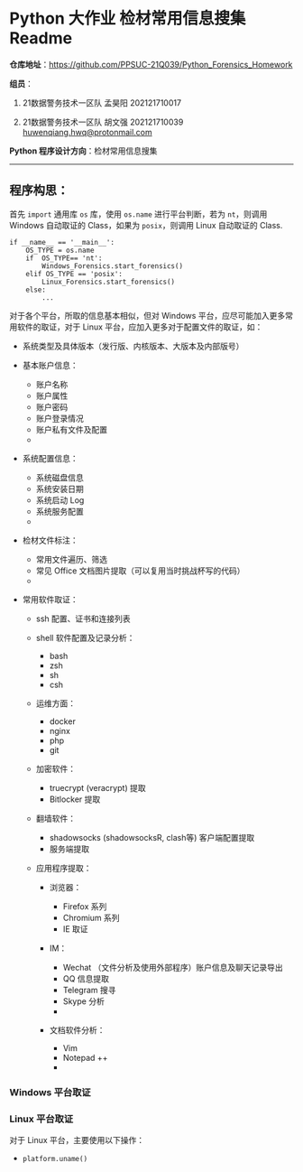 # Python 大作业 检材常用信息搜集 Readme



**仓库地址**：https://github.com/PPSUC-21Q039/Python_Forensics_Homework

**组员**：

1. 21数据警务技术一区队 孟昊阳 202121710017 

2. 21数据警务技术一区队 胡文强 202121710039 huwenqiang.hwq@protonmail.com

**Python 程序设计方向**：检材常用信息搜集

---

## 程序构思：

首先 `import` 通用库 `os` 库，使用 `os.name` 进行平台判断，若为 `nt`，则调用 Windows 自动取证的 Class，如果为 `posix`，则调用 Linux 自动取证的 Class.

```
if __name__ == '__main__':
    OS_TYPE = os.name
    if  OS_TYPE== 'nt':
        Windows_Forensics.start_forensics()
    elif OS_TYPE == 'posix':
	    Linux_Forensics.start_forensics()
	else:
	    ...
```

对于各个平台，所取的信息基本相似，但对 Windows 平台，应尽可能加入更多常用软件的取证，对于 Linux 平台，应加入更多对于配置文件的取证，如：

- 系统类型及具体版本（发行版、内核版本、大版本及内部版号）

- 基本账户信息：
  - 账户名称
  - 账户属性
  - 账户密码
  - 账户登录情况
  - 账户私有文件及配置
  - 
  
- 系统配置信息：
  - 系统磁盘信息
  - 系统安装日期
  - 系统启动 Log
  - 系统服务配置
  - 
  
- 检材文件标注：
  - 常用文件遍历、筛选
  - 常见 Office 文档图片提取（可以复用当时挑战杯写的代码）
  - 
  
- 常用软件取证：
  - ssh 配置、证书和连接列表
  
  - shell 软件配置及记录分析：
    - bash
    - zsh
    - sh 
    - csh
    
  - 运维方面：
    - docker
    - nginx
    - php
    - git
    
  - 加密软件：
    - truecrypt (veracrypt) 提取
    - Bitlocker 提取
    
  - 翻墙软件：
    - shadowsocks (shadowsocksR, clash等) 客户端配置提取
    - 服务端提取
    
  - 应用程序提取：
    - 浏览器：
      - Firefox 系列
      - Chromium 系列
      - IE 取证
      
    - IM：
      - Wechat （文件分析及使用外部程序）账户信息及聊天记录导出
      - QQ 信息提取
      - Telegram 搜寻
      - Skype 分析
      - 
      
    - 文档软件分析：
      - Vim
      - Notepad ++
      - 
      
      
  
###  Windows 平台取证



###  Linux 平台取证

对于 Linux 平台，主要使用以下操作：

- `platform.uname()` 
